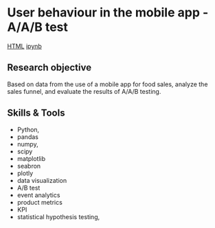 # User behaviour in the mobile app - A/A/B test

[HTML](https://github.com/annashabanova/Portfolio/blob/ec01c4a75a39b604b6ca7dc5bc8115f404344805/User%20behaviour%20-%20AAB%20test/User%20behaviour%20analysis%20-%20%20mobile%20application.html)
[ipynb](https://github.com/annashabanova/Portfolio/blob/ec01c4a75a39b604b6ca7dc5bc8115f404344805/User%20behaviour%20-%20AAB%20test/User%20behaviour%20analysis%20-%20%20mobile%20application.ipynb)

## Research objective
Based on data from the use of a mobile app for food sales, analyze the sales funnel, and evaluate the results of A/A/B testing.

## Skills & Tools
- Python,
- pandas
- numpy,
- scipy
- matplotlib
- seabron
- plotly
- data visualization
- A/B test
- event analytics
- product metrics
- KPI
- statistical hypothesis testing,


